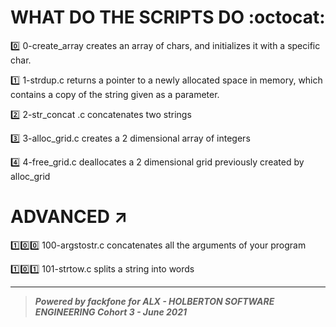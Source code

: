 # WHAT DO THE SCRIPTS DO :octocat:

:zero: 0-create_array creates an array of chars, and initializes it with a specific char.

:one: 1-strdup.c  returns a pointer to a newly allocated space in memory, which contains a copy of the string given as a parameter.

:two: 2-str_concat .c concatenates two strings

:three: 3-alloc_grid.c creates a 2 dimensional array of integers

:four: 4-free_grid.c deallocates a 2 dimensional grid previously created by alloc_grid

# ADVANCED :arrow_upper_right:

:one::zero::zero: 100-argstostr.c concatenates all the arguments of your program 

:one::zero::one: 101-strtow.c splits a string into words

******************************************************************************
> ***Powered by *fackfone* for ALX - HOLBERTON SOFTWARE ENGINEERING Cohort 3 - June 2021***
